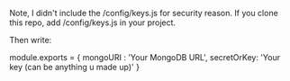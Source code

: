 Note, I didn't include the /config/keys.js for security reason. If you clone this repo,
add /config/keys.js in your project. 

Then write: 

module.exports = {
  mongoURI : 'Your MongoDB URL',
  secretOrKey: 'Your key (can be anything u made up)'
}

